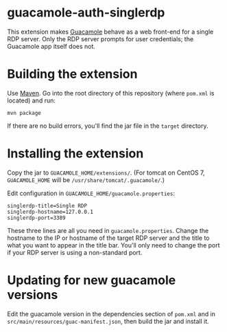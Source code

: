 guacamole-auth-singlerdp
========================

This extension makes [Guacamole](https://guacamole.incubator.apache.org/) 
behave as a web front-end for a single RDP server. Only the RDP server 
prompts for user credentials; the Guacamole app itself does not.



Building the extension
======================

Use [Maven](http://maven.apache.org/). Go into the root directory of 
this repository (where `pom.xml` is located) and run:
```
mvn package
```

If there are no build errors, you'll find the jar file in the `target` 
directory.


Installing the extension
========================

Copy the jar to `GUACAMOLE_HOME/extensions/`. (For tomcat on CentOS 7, 
`GUACAMOLE_HOME` will be `/usr/share/tomcat/.guacamole/`.)

Edit configuration in `GUACAMOLE_HOME/guacamole.properties`:
```
singlerdp-title=Single RDP
singlerdp-hostname=127.0.0.1
singlerdp-port=3389
```

These three lines are all you need in `guacamole.properties`. Change the 
hostname to the IP or hostname of the target RDP server and the title to 
what you want to appear in the title bar. You'll only need to change the 
port if your RDP server is using a non-standard port.


Updating for new guacamole versions
===================================

Edit the guacamole version in the dependencies section of `pom.xml` and in 
`src/main/resources/guac-manifest.json`, then build the jar and install it.


